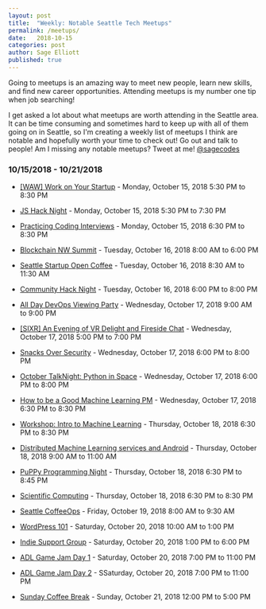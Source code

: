 ```yaml
---
layout: post
title:  "Weekly: Notable Seattle Tech Meetups"
permalink: /meetups/
date:   2018-10-15
categories: post
author: Sage Elliott
published: true
---
```



Going to meetups is an amazing way to meet new people, learn new skills, and find new career opportunities. Attending meetups is my number one tip when job searching!

I get asked a lot about what meetups are worth attending in the Seattle area. It can be time consuming and sometimes hard to keep up with all of them going on in Seattle, so I'm creating a weekly list of meetups I think are notable and hopefully worth your time to check out! Go out and talk to people! Am I missing any notable meetups? Tweet at me! [@sagecodes]({{site.twitter}})


### 10/15/2018 - 10/21/2018

- [[WAW] Work on Your Startup](https://www.meetup.com/WorkAfterWork/events/rvxpcqyxnbtb/) - Monday, October 15, 2018
5:30 PM to 8:30 PM

- [JS Hack Night](https://www.meetup.com/seattlejshackers/events/255481202/) - Monday, October 15, 2018
5:30 PM to 7:30 PM

- [Practicing Coding Interviews](https://www.meetup.com/PSPPython/events/pmqfjqyxnbtb/) - Monday, October 15, 2018
6:30 PM to 8:30 PM

- [Blockchain NW Summit](https://www.meetup.com/Seattle-Blockchain-NW-Community/events/254469916/) - Tuesday, October 16, 2018
8:00 AM to 6:00 PM

- [Seattle Startup Open Coffee](https://www.meetup.com/Seattle-Startups-Open-Coffee/events/xftnplyxnbvb/) - Tuesday, October 16, 2018
8:30 AM to 11:30 AM

- [Community Hack Night](https://www.meetup.com/seattlejshackers/events/zfxqbqyxnbvb/) - Tuesday, October 16, 2018
6:00 PM to 8:00 PM

- [All Day DevOps Viewing Party](https://www.meetup.com/Chef-Meetup/events/253624727/) - Wednesday, October 17, 2018
9:00 AM to 9:00 PM

- [[SIXR] An Evening of VR Delight and Fireside Chat](https://www.meetup.com/Seattle-VR-Panels-Presentations/events/255513667/) - Wednesday, October 17, 2018
5:00 PM to 7:00 PM

- [Snacks Over Security](https://www.meetup.com/Seattle-DevSecOps/events/jsfxgqyxnbwb/) - Wednesday, October 17, 2018
6:00 PM to 8:00 PM

- [October TalkNight: Python in Space](https://www.meetup.com/Seattle-PyLadies/events/255198279/) - Wednesday, October 17, 2018
6:00 PM to 8:00 PM

- [How to be a Good Machine Learning PM](https://www.meetup.com/product-management-seattle/events/254987046/) - Wednesday, October 17, 2018
6:30 PM to 8:30 PM

- [Workshop: Intro to Machine Learning](https://www.meetup.com/Learn-Code-Seattle/events/253466541/) - Thursday, October 18, 2018
6:30 PM to 8:30 PM

- [Distributed Machine Learning services and Android](https://www.meetup.com/aittg-seattle/events/255474428/) - Thursday, October 18, 2018
9:00 AM to 11:00 AM

- [PuPPy Programming Night](https://www.meetup.com/PSPPython/events/zdzrxpyxnbxb/) - Thursday, October 18, 2018
6:30 PM to 8:45 PM

- [Scientific Computing](https://www.meetup.com/PSPPython/events/255434603/) - Thursday, October 18, 2018
6:30 PM to 8:30 PM

- [Seattle CoffeeOps](https://www.meetup.com/Seattle-CoffeeOps/events/kgmkbqyxnbzb/) - Friday, October 19, 2018
8:00 AM to 9:30 AM

- [WordPress 101](https://www.meetup.com/SeattleWordPressMeetup/events/xwgjwnyxnbbc/) - Saturday, October 20, 2018
10:00 AM to 1:00 PM

- [Indie Support Group](https://www.meetup.com/SeattleIndies/events/kddxgqyxnbbc/) - Saturday, October 20, 2018
1:00 PM to 6:00 PM

- [ADL Game Jam Day 1](https://www.meetup.com/SeattleIndies/events/255168201/) - Saturday, October 20, 2018
7:00 PM to 11:00 PM

- [ADL Game Jam Day 2](https://www.meetup.com/SeattleIndies/events/255168333/) - SSaturday, October 20, 2018
7:00 PM to 11:00 PM

- [Sunday Coffee Break](https://www.meetup.com/seattlejshackers/events/dwrqmpyxnbcc/) - Sunday, October 21, 2018
12:00 PM to 5:00 PM
